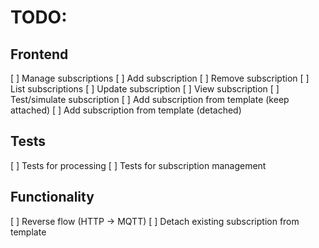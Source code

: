 # TODO:

## Frontend
[ ] Manage subscriptions
  [ ] Add subscription
  [ ] Remove subscription
  [ ] List subscriptions
  [ ] Update subscription
  [ ] View subscription
  [ ] Test/simulate subscription
  [ ] Add subscription from template (keep attached)
  [ ] Add subscription from template (detached)

## Tests
[ ] Tests for processing
[ ] Tests for subscription management

## Functionality
[ ] Reverse flow (HTTP -> MQTT)
[ ] Detach existing subscription from template
